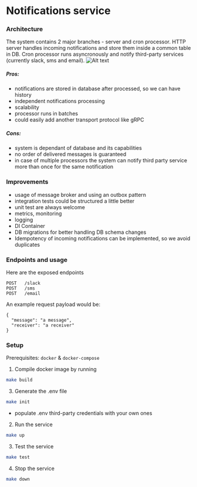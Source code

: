 # Notifications service

### Architecture
The system contains 2 major branches - server and cron processor. HTTP server handles incoming notifications and store them inside a common table in DB. Cron processor runs asyncronously and notify third-party services (currently slack, sms and email).
![Alt text](image.png)
##### Pros:
- notifications are stored in database after processed, so we can have history
- independent notifications processing
- scalability
- processor runs in batches
- could easily add another transport protocol like gRPC

##### Cons:
- system is dependant of database and its capabilities
- no order of delivered messages is guaranteed
- in case of multiple processors the system can notify third party service more than once for the same notification

### Improvements
- usage of message broker and using an outbox pattern
- integration tests could be structured a little better
- unit test are always welcome
- metrics, monitoring
- logging
- DI Container
- DB migrations for better handling DB schema changes
- Idempotency of incoming notifications can be implemented, so we avoid duplicates

### Endpoints and usage
Here are the exposed endpoints
```
POST   /slack
POST   /sms
POST   /email
```
An example request payload would be:
```
{
  "message": "a message",
  "receiver": "a receiver"
}
```
### Setup
Prerequisites:  ``docker`` & ``docker-compose``

1. Compile docker image by running
```bash
make build
```
3. Generate the .env file
```bash
make init
```
* populate .env third-party credentials with your own ones
2. Run the service
```bash
make up
```
3. Test the service
```bash
make test
```
4. Stop the service
```bash
make down
```

